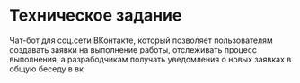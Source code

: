 # Техническое задание

Чат-бот для соц.сети ВКонтакте, который позволяет пользователям создавать
заявки на выполнение работы, отслеживать процесс выполнения, а разрабодчикам получать уведомления о новых заявках в общую беседу в вк